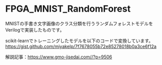 # FPGA_MNIST_RandomForest

MNISTの手書き文字画像のクラス分類を行うランダムフォレストモデルをVerilogで実装したものです。

scikit-learnでトレーニングしたモデルを以下のコードで変換しています。  
https://gist.github.com/miyakelp/7f7678055b72e85278018b0a3ce6f12a

解説記事：https://www.gmo-jisedai.com//?p=9506
